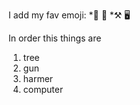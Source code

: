 I add my fav emoji:
 *🎄
  🔫
 *⚒️
  🖥️

In order this things are
1. tree
2. gun
3. harmer
4. computer

